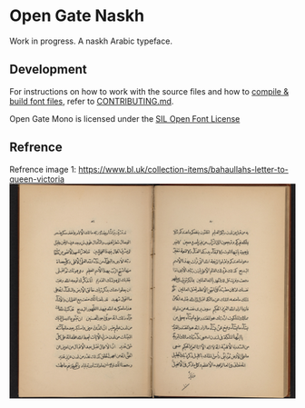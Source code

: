 # Open Gate Naskh
Work in progress. A naskh Arabic typeface.

## Development
For instructions on how to work with the source files and how to
[compile & build font files](CONTRIBUTING.md#compiling-font-files),
refer to [CONTRIBUTING.md](CONTRIBUTING.md).

Open Gate Mono is licensed under the [SIL Open Font License](OFL.txt)

## Refrence
Refrence image 1: https://www.bl.uk/collection-items/bahaullahs-letter-to-queen-victoria
![foo](documentation/refrence/1.jpg)
